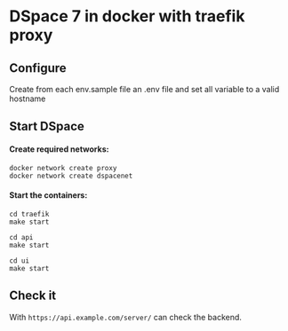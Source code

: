 # DSpace 7 in docker with traefik proxy
## Configure
Create from each env.sample file an .env file and set all variable to a valid hostname

## Start DSpace
#### Create required networks:
```
docker network create proxy
docker network create dspacenet
```

#### Start the containers:
```
cd traefik
make start

cd api
make start

cd ui
make start
```

## Check it
With `https://api.example.com/server/` can check the backend.
